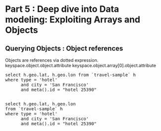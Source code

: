 # Part 5 : Deep dive into Data modeling: Exploiting Arrays and Objects

## Querying Objects : Object references

Objects are references via dotted expression.
keyspace.object.object.attribute
keyspace.object.array[0].object.attribute

<pre>
select h.geo.lat, h.geo.lon from `travel-sample` h 
where type = 'hotel' 
      and city = 'San Francisco' 
      and meta().id = "hotel_25390" 
</pre>

<pre id="example"> 
select h.geo.lat, h.geo.lon 
from `travel-sample` h 
where type = 'hotel' 
      and city = 'San Francisco' 
      and meta().id = "hotel_25390" 
</pre>

